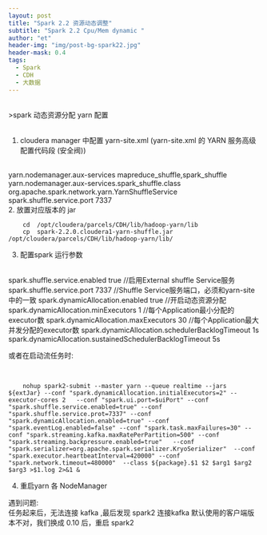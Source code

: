```yaml
---
layout: post
title: "Spark 2.2 资源动态调整"
subtitle: "Spark 2.2 Cpu/Mem dynamic "
author: "et"
header-img: "img/post-bg-spark22.jpg"
header-mask: 0.4
tags:
  - Spark
  - CDH
  - 大数据
---
```


<br>
>spark 动态资源分配  yarn 配置

<br>
<br>

1. cloudera manager 中配置 yarn-site.xml (yarn-site.xml 的 YARN 服务高级配置代码段 (安全阀))

<br>
        <property>
          <name>yarn.nodemanager.aux-services</name>
          <value>mapreduce_shuffle,spark_shuffle</value>
        </property>
        <property>
          <name>yarn.nodemanager.aux-services.spark_shuffle.class</name>
          <value>org.apache.spark.network.yarn.YarnShuffleService</value>
        </property>
        <property>
          <name>spark.shuffle.service.port</name>
          <value>7337</value>
        </property>     

<br>
2. 放置对应版本的 jar

        cd  /opt/cloudera/parcels/CDH/lib/hadoop-yarn/lib
        cp  spark-2.2.0.cloudera1-yarn-shuffle.jar  /opt/cloudera/parcels/CDH/lib/hadoop-yarn/lib/

3. 配置spark 运行参数

<br>
      spark.shuffle.service.enabled true //启用External shuffle Service服务
      spark.shuffle.service.port 7337 //Shuffle Service服务端口，必须和yarn-site中的一致
      spark.dynamicAllocation.enabled true //开启动态资源分配
      spark.dynamicAllocation.minExecutors 1 //每个Application最小分配的executor数
      spark.dynamicAllocation.maxExecutors 30 //每个Application最大并发分配的executor数
      spark.dynamicAllocation.schedulerBacklogTimeout 1s
      spark.dynamicAllocation.sustainedSchedulerBacklogTimeout 5s

<br>

   或者在启动流任务时:

<br>

        nohup spark2-submit --master yarn --queue realtime --jars ${extJar} --conf "spark.dynamicAllocation.initialExecutors=2" --executor-cores 2   --conf "spark.ui.port=$uiPort" --conf "spark.shuffle.service.enabled=true" --conf "spark.shuffle.service.prot=7337" --conf "spark.dynamicAllocation.enabled=true" --conf "spark.eventLog.enabled=false" --conf "spark.task.maxFailures=30" --conf "spark.streaming.kafka.maxRatePerPartition=500" --conf "spark.streaming.backpressure.enabled=true"   --conf "spark.serializer=org.apache.spark.serializer.KryoSerializer"  --conf "spark.executor.heartbeatInterval=420000" --conf "spark.network.timeout=480000"  --class ${package}.$1 $2 $arg1 $arg2 $arg3 >$1.log 2>&1 &


4. 重启yarn 各 NodeManager 



遇到问题:
<br>
    任务起来后，无法连接 kafka  ,最后发现 spark2 连接kafka 默认使用的客户端版本不对，我们换成 0.10  后，重启 spark2 

 
